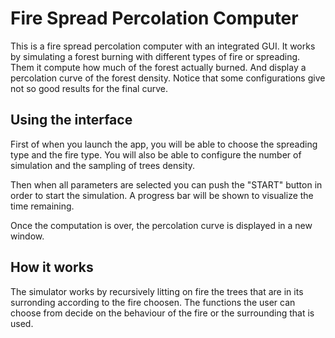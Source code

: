 # Fire Spread Percolation Computer

This is a fire spread percolation computer with an integrated GUI. It works by simulating a forest burning with different types of fire or spreading. Them it compute how much of the forest actually burned. And display a percolation curve of the forest density. Notice that some configurations give not so good results for the final curve.

## Using the interface

First of when you launch the app, you will be able to choose the spreading type and the fire type. You will also be able to configure the number of simulation and the sampling of trees density.

Then when all parameters are selected you can push the "START" button in order to start the simulation. A progress bar will be shown to visualize the time remaining.

Once the computation is over, the percolation curve is displayed in a new window.
 
## How it works

The simulator works by recursively litting on fire the trees that are in its surronding according to the fire choosen. The functions the user can choose from decide on the behaviour of the fire or the surrounding that is used.

